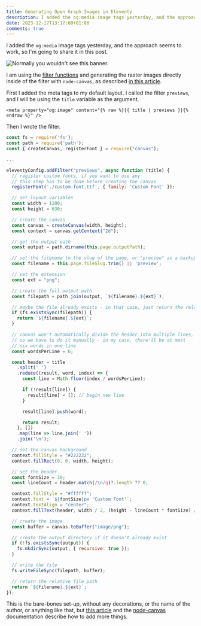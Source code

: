 ```yaml
---
title: Generating Open Graph Images in Eleventy
description: I added the og:media image tags yesterday, and the approach seems to work, so I'm going to share it in this post.
date: 2023-12-17T13:17:00+01:00
comments: true
---
```


I added the `og:media` image tags yesterday, and the approach seems to work, so I'm going to share it in this post.

![Normally you wouldn't see this banner.](generating-images-eleventy.png)

I am using the [filter functions](https://www.11ty.dev/docs/filters/) and generating the raster images directly inside of the filter with `node-canvas`, as described [in this article](https://blog.logrocket.com/creating-saving-images-node-canvas/).

First I added the meta tags to my default layout. I called the filter `previews`, and I will be using the `title` variable as the argument.

```plain
<meta property="og:image" content="{% raw %}{{ title | previews }}{% endraw %}" />
```

Then I wrote the filter.

```js
const fs = require('fs');
const path = require('path');
const { createCanvas, registerFont } = require("canvas");

...

eleventyConfig.addFilter("previews", async function (title) {
  // register custom fonts, if you want to use any
  // this step has to be done before creating the canvas
  registerFont('./custom-font.ttf', { family: 'Custom Font' });

  // set layout variables
  const width = 1200;
  const height = 630;

  // create the canvas
  const canvas = createCanvas(width, height);
  const context = canvas.getContext("2d");

  // get the output path
  const output = path.dirname(this.page.outputPath);

  // set the filename to the slug of the page, or "preview" as a backup
  const filename = this.page.fileSlug.trim() || 'preview';

  // set the extension
  const ext = "png";

  // create the full output path
  const filepath = path.join(output, `${filename}.${ext}`);

  // maybe the file already exists - in that case, just return the relative path
  if (fs.existsSync(filepath)) {
    return `${filename}.${ext}`;
  }

  // canvas won't automatically divide the header into multiple lines,
  // so we have to do it manually - in my case, there'll be at most
  // six words in one line
  const wordsPerLine = 6;

  const header = title
    .split(' ')
    .reduce((result, word, index) => {
      const line = Math.floor(index / wordsPerLine);

      if (!result[line]) {
        result[line] = []; // begin new line
      }

      result[line].push(word);

      return result;
    }, [])
    .map(line => line.join(' '))
    .join('\n');

  // set the canvas background
  context.fillStyle = "#222222";
  context.fillRect(0, 0, width, height);

  // set the header
  const fontSize = 30;
  const lineCount = header.match(/\n/g)?.length ?? 0;

  context.fillStyle = "#ffffff";
  context.font = `${fontSize}px 'Custom Font'`;
  context.textAlign = "center";
  context.fillText(header, width / 2, (height - lineCount * fontSize) / 2);

  // create the image
  const buffer = canvas.toBuffer("image/png");

  // create the output directory if it doesn't already exist
  if (!fs.existsSync(output)) {
    fs.mkdirSync(output, { recursive: true });
  }

  // write the file
  fs.writeFileSync(filepath, buffer);

  // return the relative file path
  return `${filename}.${ext}`;
});
```

This is the bare-bones set-up, without any decorations, or the name of the author, or anything like that, but [this article](https://blog.logrocket.com/creating-saving-images-node-canvas/) and the [node-canvas](https://github.com/Automattic/node-canvas) documentation describe how to add more things.